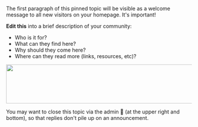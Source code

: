 The first paragraph of this pinned topic will be visible as a welcome message to all new visitors on your homepage. It's important!

**Edit this** into a brief description of your community:

- Who is it for?
- What can they find here?
- Why should they come here?
- Where can they read more (links, resources, etc)?

<img src="/images/welcome/discourse-edit-post-animated.gif" width="508" height="106">

You may want to close this topic via the admin :wrench: (at the upper right and bottom), so that replies don't pile up on an announcement.
